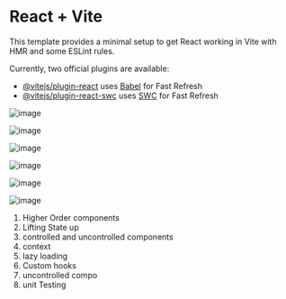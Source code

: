 # React + Vite

This template provides a minimal setup to get React working in Vite with HMR and some ESLint rules.

Currently, two official plugins are available:

- [@vitejs/plugin-react](https://github.com/vitejs/vite-plugin-react/blob/main/packages/plugin-react/README.md) uses [Babel](https://babeljs.io/) for Fast Refresh
- [@vitejs/plugin-react-swc](https://github.com/vitejs/vite-plugin-react-swc) uses [SWC](https://swc.rs/) for Fast Refresh


![image](https://github.com/shw2003/swiggyApp/assets/88729714/5a1944d5-d18c-42bc-96fd-edff0290c303)

![image](https://github.com/shw2003/swiggyApp/assets/88729714/9c8af382-9a49-4983-ae41-f022d6369139)

![image](https://github.com/shw2003/swiggyApp/assets/88729714/49f74f4f-7713-4ae9-9570-303582de1337)

![image](https://github.com/shw2003/swiggyApp/assets/88729714/74aa01e3-13da-4dff-ad94-ee0a2f80a3ef)

![image](https://github.com/shw2003/swiggyApp/assets/88729714/4c79c26e-690e-4626-8020-315036f3d8b2)

![image](https://github.com/shw2003/swiggyApp/assets/88729714/ac2b25ed-53b4-4851-9773-431e447b85fa)




1. Higher Order components
2. Lifting State up
3. controlled and uncontrolled components
4. context
5. lazy loading
6. Custom hooks
7. uncontrolled compo
8. unit Testing


